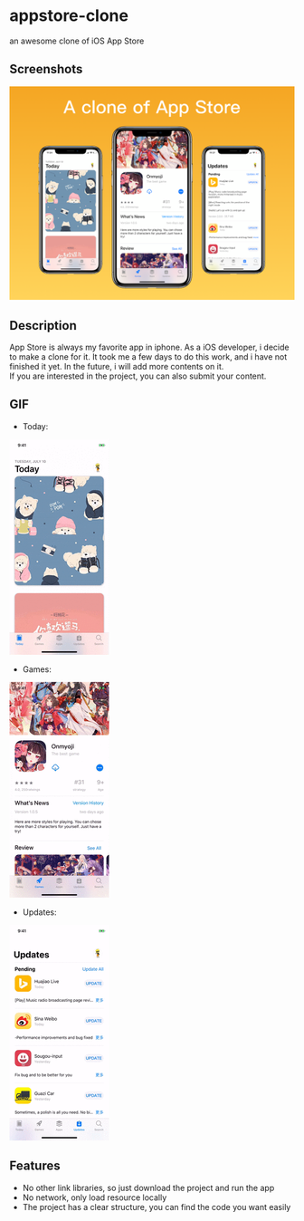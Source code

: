 # appstore-clone

an awesome clone of iOS App Store 


## Screenshots

![](https://github.com/DragonTnT/appstore-clone/blob/master/Showcase/cover_appstore.png)

## Description

App Store is always my favorite app in iphone. As a iOS developer, i decide to make a clone for it.
It took me a few days to do this work, and i have not finished it yet. In the future, i will add more contents on it.  
If you are interested in the project, you can also submit your content.


## GIF 

- Today:

![](https://github.com/DragonTnT/appstore-clone/blob/master/Showcase/showcase1.gif)

- Games:

![](https://github.com/DragonTnT/appstore-clone/blob/master/Showcase/showcase2.gif)

- Updates:

![](https://github.com/DragonTnT/appstore-clone/blob/master/Showcase/showcase3.gif)


## Features

- No other link libraries, so just download the project and run the app
- No network, only load resource locally
- The project has a clear structure, you can find the code you want easily

